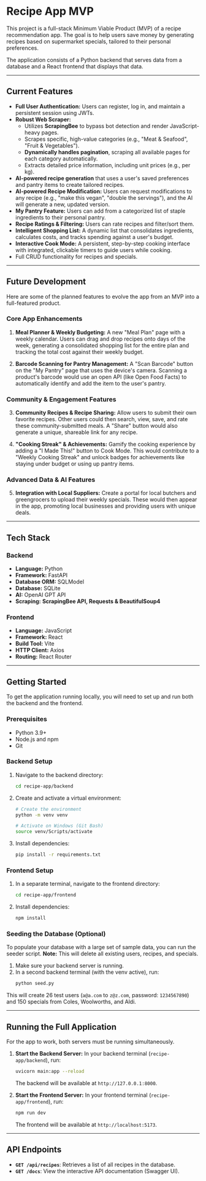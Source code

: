 # Recipe App MVP

This project is a full-stack Minimum Viable Product (MVP) of a recipe recommendation app. The goal is to help users save money by generating recipes based on supermarket specials, tailored to their personal preferences.

The application consists of a Python backend that serves data from a database and a React frontend that displays that data.

---

## Current Features

- **Full User Authentication:** Users can register, log in, and maintain a persistent session using JWTs.
- **Robust Web Scraper:**
    - Utilizes **ScrapingBee** to bypass bot detection and render JavaScript-heavy pages.
    - Scrapes specific, high-value categories (e.g., "Meat & Seafood", "Fruit & Vegetables").
    - **Dynamically handles pagination**, scraping all available pages for each category automatically.
    - Extracts detailed price information, including unit prices (e.g., per kg).
- **AI-powered recipe generation** that uses a user's saved preferences and pantry items to create tailored recipes.
- **AI-powered Recipe Modification:** Users can request modifications to any recipe (e.g., "make this vegan", "double the servings"), and the AI will generate a new, updated version.
- **My Pantry Feature:** Users can add from a categorized list of staple ingredients to their personal pantry.
- **Recipe Ratings & Filtering:** Users can rate recipes and filter/sort them.
- **Intelligent Shopping List:** A dynamic list that consolidates ingredients, calculates costs, and tracks spending against a user's budget.
- **Interactive Cook Mode:** A persistent, step-by-step cooking interface with integrated, clickable timers to guide users while cooking.
- Full CRUD functionality for recipes and specials.

---

## Future Development

Here are some of the planned features to evolve the app from an MVP into a full-featured product.

### Core App Enhancements
1.  **Meal Planner & Weekly Budgeting:** A new "Meal Plan" page with a weekly calendar. Users can drag and drop recipes onto days of the week, generating a consolidated shopping list for the entire plan and tracking the total cost against their weekly budget.

2.  **Barcode Scanning for Pantry Management:** A "Scan Barcode" button on the "My Pantry" page that uses the device's camera. Scanning a product's barcode would use an open API (like Open Food Facts) to automatically identify and add the item to the user's pantry.

### Community & Engagement Features
3.  **Community Recipes & Recipe Sharing:** Allow users to submit their own favorite recipes. Other users could then search, view, save, and rate these community-submitted meals. A "Share" button would also generate a unique, shareable link for any recipe.

4.  **"Cooking Streak" & Achievements:** Gamify the cooking experience by adding a "I Made This!" button to Cook Mode. This would contribute to a "Weekly Cooking Streak" and unlock badges for achievements like staying under budget or using up pantry items.

### Advanced Data & AI Features

5.  **Integration with Local Suppliers:** Create a portal for local butchers and greengrocers to upload their weekly specials. These would then appear in the app, promoting local businesses and providing users with unique deals.

---

## Tech Stack

### Backend
- **Language:** Python
- **Framework:** FastAPI
- **Database ORM:** SQLModel
- **Database:** SQLite
- **AI:** OpenAI GPT API
- **Scraping:** **ScrapingBee API, Requests & BeautifulSoup4**

### Frontend
- **Language:** JavaScript
- **Framework:** React
- **Build Tool:** Vite
- **HTTP Client:** Axios
- **Routing:** React Router

---

## Getting Started
To get the application running locally, you will need to set up and run both the backend and the frontend.

### Prerequisites
- Python 3.9+
- Node.js and npm
- Git

### Backend Setup
1.  Navigate to the backend directory:
    ```sh
    cd recipe-app/backend
    ```

2.  Create and activate a virtual environment:
    ```sh
    # Create the environment
    python -m venv venv

    # Activate on Windows (Git Bash)
    source venv/Scripts/activate
    ```

3.  Install dependencies:
    ```sh
    pip install -r requirements.txt
    ```

### Frontend Setup
1.  In a separate terminal, navigate to the frontend directory:
    ```sh
    cd recipe-app/frontend
    ```

2.  Install dependencies:
    ```sh
    npm install
    ```

### Seeding the Database (Optional)
To populate your database with a large set of sample data, you can run the seeder script.
**Note:** This will delete all existing users, recipes, and specials.

1.  Make sure your backend server is running.
2.  In a second backend terminal (with the venv active), run:
    ```sh
    python seed.py
    ```
This will create 26 test users (`a@a.com` to `z@z.com`, password: `1234567890`) and 150 specials from Coles, Woolworths, and Aldi.

---

## Running the Full Application
For the app to work, both servers must be running simultaneously.

1.  **Start the Backend Server:**
    In your backend terminal (`recipe-app/backend`), run:
    ```sh
    uvicorn main:app --reload
    ```
    The backend will be available at `http://127.0.0.1:8000`.

2.  **Start the Frontend Server:**
    In your frontend terminal (`recipe-app/frontend`), run:
    ```sh
    npm run dev
    ```
    The frontend will be available at `http://localhost:5173`.

---

## API Endpoints
- **`GET /api/recipes`**: Retrieves a list of all recipes in the database.
- **`GET /docs`**: View the interactive API documentation (Swagger UI).